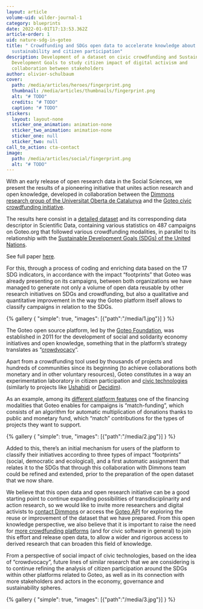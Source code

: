 ```yaml
---
layout: article
volume-uid: wilder-journal-1
category: blueprints
date: 2022-01-01T17:13:53.362Z
article-order: 1
uid: nature-sdg-in-goteo
title: " Crowdfunding and SDGs open data to accelerate knowledge about
  sustainability and citizen participation"
description: Development of a dataset on civic crowdfunding and Sustainable
  Development Goals to study citizen impact of digital activism and
  collaboration between stakeholders
author: olivier-schulbaum
cover:
  path: /media/articles/heroes/fingerprint.png
  thumbnail: /media/articles/thumbnails/fingerprint.png
  alt: "# TODO"
  credits: "# TODO"
  caption: "# TODO"
stickers:
  layout: layout-none
  sticker_one_animation: animation-none
  sticker_two_animation: animation-none
  sticker_one: null
  sticker_two: null
call_to_action: cta-contact
image:
  path: /media/articles/social/fingerprint.png
  alt: "# TODO"
---
```

With an early release of open research data in the Social Sciences, we present the results of a pioneering initiative that unites action research and open knowledge, developed in collaboration between the [Dimmons research group of the Universitat Oberta de Catalunya](https://www.uoc.edu/portal/en/in3/recerca/grups/digital_commons) and the [Goteo civic crowdfunding initiative](http://www.goteo.org/).

The results here consist in a [detailed dataset](https://dataverse.harvard.edu/dataset.xhtml?persistentId=doi:10.7910/DVN/KTIX3D) and its corresponding data descriptor in Scientific Data, containing various statistics on 487 campaigns on Goteo.org that followed various crowdfunding modalities, in parallel to its relationship with the [Sustainable Development Goals (SDGs) of the United Nations](https://en.wikipedia.org/wiki/Sustainable_Development_Goals).

See full paper [here](https://www.nature.com/articles/s41597-020-0472-0?utm_source=twitter&utm_medium=social&utm_content=organic&utm_campaign=SCDT_4_DL01_GL_TWITTER&utm_campaign=SciData_&utm_source=twitter&utm_content=organic&utm_medium=social&sf233291471=1).

For this, through a process of coding and enriching data based on the 17 SDG indicators, in accordance with the impact “footprints” that Goteo was already presenting on its campaigns, between both organizations we have managed to generate not only a volume of open data reusable by other research initiatives on SDGs and crowdfunding, but also a qualitative and quantitative improvement in the way the Goteo platform itself allows to classify campaigns in relation to the SDGs.

{% gallery { "simple": true, "images": [{"path":"/media/1.jpg"}] } %}

The Goteo open source platform, led by the [Goteo Foundation](https://fundacion.goteo.org/?lang=en), was established in 2011 for the development of social and solidarity economy initiatives and open knowledge, something that in the platform’s strategy translates as “[crowdvocacy](https://medium.com/@platoniq/crowdvocacy-amplifying-democracy-by-bridging-political-participation-digital-campaigning-a364a2cfd6db)”.

Apart from a crowdfunding tool used by thousands of projects and hundreds of communities since its beginning (to achieve collaborations both monetary and in other voluntary resources), Goteo constitutes in a way an experimentation laboratory in citizen participation and [civic technologies](https://en.wikipedia.org/wiki/Civic_technology) (similarly to projects like [Ushahidi](https://www.ushahidi.com/) or [Decidim](https://decidim.org/)).

As an example, among its [different platform features](https://en.wikipedia.org/wiki/Goteo#Features) one of the financing modalities that Goteo enables for campaigns is “match-funding”, which consists of an algorithm for automatic multiplication of donations thanks to public and monetary fund, which “match” contributions for the types of projects they want to support.

{% gallery { "simple": true, "images": [{"path":"/media/2.jpg"}] } %}

Added to this, there’s an initial mechanism for users of the platform to classify their initiatives according to three types of impact “footprints” (social, democratic and ecological), and a first automatic assignment that relates it to the SDGs that through this collaboration with Dimmons team could be refined and extended, prior to the preparation of the open dataset that we now share.

We believe that this open data and open research initiative can be a good starting point to continue expanding possibilities of transdisciplinarity and action research, so we would like to invite more researchers and digital activists to [contact Dimmons](http://dimmons.net/contact/) or access the [Goteo API](http://developers.goteo.org/doc/sdgs.html) for exploring the reuse or improvement of the dataset that we have prepared. From this open knowledge perspective, we also believe that it is important to raise the need for [more crowdfunding platforms](https://en.wikipedia.org/wiki/Category:Crowdfunding_platforms) (and for civic software in general) to join this effort and release open data, to allow a wider and rigorous access to derived research that can broaden this field of knowledge.

From a perspective of social impact of civic technologies, based on the idea of ​​“crowdvocacy”, future lines of similar research that we are considering is to continue refining the analysis of citizen participation around the SDGs within other platforms related to Goteo, as well as in its connection with more stakeholders and actors in the economy, governance and sustainability spheres.

{% gallery { "simple": true, "images": [{"path":"/media/3.jpg"}] } %}
